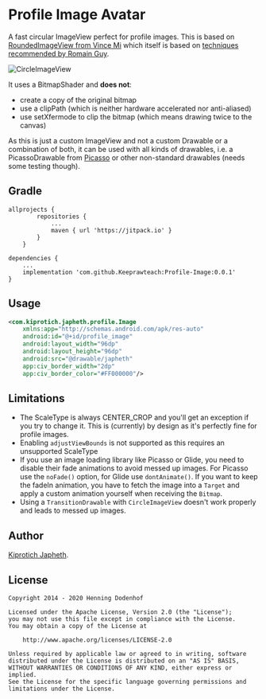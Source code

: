 Profile Image Avatar
===============

A fast circular ImageView perfect for profile images. This is based on [RoundedImageView from Vince Mi](https://github.com/vinc3m1/RoundedImageView) which itself is based on [techniques recommended by Romain Guy](http://www.curious-creature.org/2012/12/11/android-recipe-1-image-with-rounded-corners/).

![CircleImageView](https://github.com/Keeprawteach/Profile-Image/blob/master/app/screenshots/device-2020-01-04-114349.png)

It uses a BitmapShader and **does not**:
* create a copy of the original bitmap
* use a clipPath (which is neither hardware accelerated nor anti-aliased)
* use setXfermode to clip the bitmap (which means drawing twice to the canvas)

As this is just a custom ImageView and not a custom Drawable or a combination of both, it can be used with all kinds of drawables, i.e. a PicassoDrawable from [Picasso](https://github.com/square/picasso) or other non-standard drawables (needs some testing though).

Gradle
------
```
allprojects {
		repositories {
			...
			maven { url 'https://jitpack.io' }
		}
	}
``````
```
dependencies {
    ...
    implementation 'com.github.Keeprawteach:Profile-Image:0.0.1'
}

``````

Usage
-----
```xml
<com.kiprotich.japheth.profile.Image
    xmlns:app="http://schemas.android.com/apk/res-auto"
    android:id="@+id/profile_image"
    android:layout_width="96dp"
    android:layout_height="96dp"
    android:src="@drawable/japheth"
    app:civ_border_width="2dp"
    app:civ_border_color="#FF000000"/>
```

Limitations
-----------
* The ScaleType is always CENTER_CROP and you'll get an exception if you try to change it. This is (currently) by design as it's perfectly fine for profile images.
* Enabling `adjustViewBounds` is not supported as this requires an unsupported ScaleType
* If you use an image loading library like Picasso or Glide, you need to disable their fade animations to avoid messed up images. For Picasso use the `noFade()` option, for Glide use `dontAnimate()`. If you want to keep the fadeIn animation, you have to fetch the image into a `Target` and apply a custom animation yourself when receiving the `Bitmap`.
* Using a `TransitionDrawable` with `CircleImageView` doesn't work properly and leads to messed up images.

Author
---
[Kiprotich Japheth](https://github.com/Keeprawteach).
 

License
-------

    Copyright 2014 - 2020 Henning Dodenhof

    Licensed under the Apache License, Version 2.0 (the "License");
    you may not use this file except in compliance with the License.
    You may obtain a copy of the License at

        http://www.apache.org/licenses/LICENSE-2.0

    Unless required by applicable law or agreed to in writing, software
    distributed under the License is distributed on an "AS IS" BASIS,
    WITHOUT WARRANTIES OR CONDITIONS OF ANY KIND, either express or implied.
    See the License for the specific language governing permissions and
    limitations under the License.
